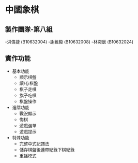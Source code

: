 # 中國象棋
## 製作團隊-第八組
-洪偉捷 (B10632004)
-謝維毅 (B10632008)
-林奕辰 (B10632024)

## 實作功能
- 基本功能
    - 顯示棋盤
    - 讀/存棋盤
    - 棋子走棋
    - 旗子吃棋
    - 棋盤操作
- 進階功能
    - 戰況顯示
    - 悔棋
    - 遊戲選單
    - 遊戲提示
- 特殊功能
    - 完整中式記譜法
    - 儲存棋盤後連帶紀錄下棋紀錄
    - 重播模式
